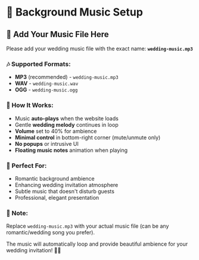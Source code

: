 # 🎵 Background Music Setup

## 📁 Add Your Music File Here

Please add your wedding music file with the exact name:
**`wedding-music.mp3`**

### 🎶 Supported Formats:
- **MP3** (recommended) - `wedding-music.mp3`
- **WAV** - `wedding-music.wav` 
- **OGG** - `wedding-music.ogg`

### 🔄 How It Works:
- Music **auto-plays** when the website loads
- Gentle **wedding melody** continues in loop
- **Volume** set to 40% for ambience
- **Minimal control** in bottom-right corner (mute/unmute only)
- **No popups** or intrusive UI
- **Floating music notes** animation when playing

### 🎊 Perfect For:
- Romantic background ambience
- Enhancing wedding invitation atmosphere
- Subtle music that doesn't disturb guests
- Professional, elegant presentation

### 📝 Note:
Replace `wedding-music.mp3` with your actual music file (can be any romantic/wedding song you prefer).

The music will automatically loop and provide beautiful ambience for your wedding invitation! 💍✨

